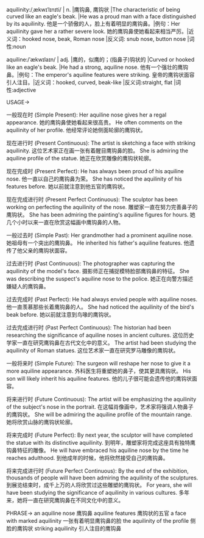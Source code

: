 aquilinity:/ˌækwɪˈlɪnɪti/ | n. |鹰钩鼻, 鹰钩状 |The characteristic of being curved like an eagle's beak. |He was a proud man with a face distinguished by its aquilinity. 他是一个骄傲的人，脸上有着明显的鹰钩鼻。|例句：Her aquilinity gave her a rather severe look. 她的鹰钩鼻使她看起来相当严厉。|近义词：hooked nose, beak, Roman nose |反义词: snub nose, button nose |词性:noun

aquiline:/ˈækwɪlaɪn/ | adj. |鹰的，似鹰的；(指鼻子)钩状的 |Curved or hooked like an eagle's beak. |He had a strong, aquiline nose. 他有一个强壮的鹰钩鼻。|例句：The emperor's aquiline features were striking. 皇帝的鹰钩状面容引人注目。|近义词：hooked, curved, beak-like |反义词:straight, flat |词性:adjective


USAGE->

一般现在时 (Simple Present):
Her aquiline nose gives her a regal appearance. 她的鹰钩鼻使她看起来很高贵。
He often comments on the aquilinity of her profile. 他经常评论她侧面轮廓的鹰钩状。

现在进行时 (Present Continuous):
The artist is sketching a face with striking aquilinity.  这位艺术家正在画一张有着醒目鹰钩鼻的脸。
She is admiring the aquiline profile of the statue. 她正在欣赏雕像的鹰钩状轮廓。


现在完成时 (Present Perfect):
He has always been proud of his aquiline nose. 他一直以自己的鹰钩鼻为荣。
She has noticed the aquilinity of his features before. 她以前就注意到他五官的鹰钩状。

现在完成进行时 (Present Perfect Continuous):
The sculptor has been working on perfecting the aquilinity of the nose. 雕塑家一直在努力完善鼻子的鹰钩状。
She has been admiring the painting's aquiline figures for hours. 她几个小时以来一直在欣赏这幅画中鹰钩鼻的人物。


一般过去时 (Simple Past):
Her grandmother had a prominent aquiline nose. 她祖母有一个突出的鹰钩鼻。
He inherited his father's aquiline features. 他遗传了他父亲的鹰钩状面容。


过去进行时 (Past Continuous):
The photographer was capturing the aquilinity of the model's face. 摄影师正在捕捉模特脸部鹰钩鼻的特征。
She was describing the suspect's aquiline nose to the police. 她正在向警方描述嫌疑人的鹰钩鼻。

过去完成时 (Past Perfect):
He had always envied people with aquiline noses. 他一直羡慕那些长着鹰钩鼻的人。
She had noticed the aquilinity of the bird's beak before. 她以前就注意到鸟喙的鹰钩状。

过去完成进行时 (Past Perfect Continuous):
The historian had been researching the significance of aquiline noses in ancient cultures.  这位历史学家一直在研究鹰钩鼻在古代文化中的意义。
The artist had been studying the aquilinity of Roman statues. 这位艺术家一直在研究罗马雕像的鹰钩状。


一般将来时 (Simple Future):
The surgeon will reshape her nose to give it a more aquiline appearance. 外科医生将重塑她的鼻子，使其更具鹰钩状。
His son will likely inherit his aquiline features. 他的儿子很可能会遗传他的鹰钩状面容。


将来进行时 (Future Continuous):
The artist will be emphasizing the aquilinity of the subject's nose in the portrait. 在这幅肖像画中，艺术家将强调人物鼻子的鹰钩状。
She will be admiring the aquiline profile of the mountain range. 她将欣赏山脉的鹰钩状轮廓。


将来完成时 (Future Perfect):
By next year, the sculptor will have completed the statue with its distinctive aquilinity. 到明年，雕塑家将完成这座具有独特鹰钩鼻特征的雕像。
He will have embraced his aquiline nose by the time he reaches adulthood.  到他成年的时候，他将欣然接受自己的鹰钩鼻。


将来完成进行时 (Future Perfect Continuous):
By the end of the exhibition, thousands of people will have been admiring the aquilinity of the sculptures. 到展览结束时，成千上万的人将欣赏过这些雕塑的鹰钩状。
For years, she will have been studying the significance of aquilinity in various cultures. 多年来，她将一直在研究鹰钩鼻在不同文化中的意义。


PHRASE->
an aquiline nose 鹰钩鼻
aquiline features 鹰钩状的五官
a face with marked aquilinity  一张有着明显鹰钩鼻的脸
the aquilinity of the profile 侧脸的鹰钩状
striking aquilinity  引人注目的鹰钩鼻
